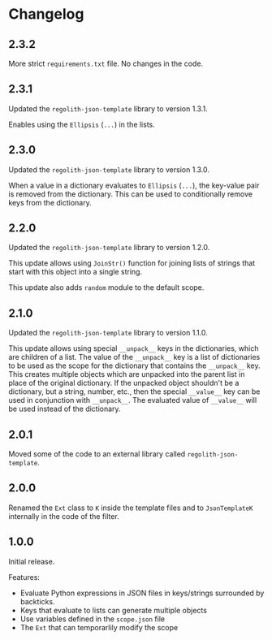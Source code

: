 # Changelog
## 2.3.2
More strict `requirements.txt` file. No changes in the code.

## 2.3.1
Updated the `regolith-json-template` library to version 1.3.1.

Enables using the `Ellipsis` (`...`) in the lists.

## 2.3.0
Updated the `regolith-json-template` library to version 1.3.0.

When a value in a dictionary evaluates to `Ellipsis` (`...`), the key-value pair is removed from the dictionary. This can be used to conditionally remove keys from the dictionary.

## 2.2.0
Updated the `regolith-json-template` library to version 1.2.0.

This update allows using `JoinStr()` function for joining lists of strings that start with this object into a single string.

This update also adds `random` module to the default scope.

## 2.1.0
Updated the `regolith-json-template` library to version 1.1.0.

This update allows using special `__unpack__` keys in the dictionaries, which are children of a list. The value of the `__unpack__` key is a list of dictionaries to be used as the scope for the dictionary that contains the `__unpack__` key. This creates multiple objects which are unpacked into the parent list in place of the original dictionary. If the unpacked object shouldn't be a dictionary, but a string, number, etc., then the special `__value__` key can be used in conjunction with `__unpack__`. The evaluated value of `__value__` will be used instead of the dictionary.
## 2.0.1
Moved some of the code to an external library called `regolith-json-template`.
## 2.0.0
Renamed the `Ext` class to `K` inside the template files and to
`JsonTemplateK` internally in the code of the filter.

## 1.0.0
Initial release.

Features:
- Evaluate Python expressions in JSON files in keys/strings surrounded by backticks.
- Keys that evaluate to lists can generate multiple objects
- Use variables defined in the `scope.json` file
- The `Ext` that can temporarlily modify the scope
